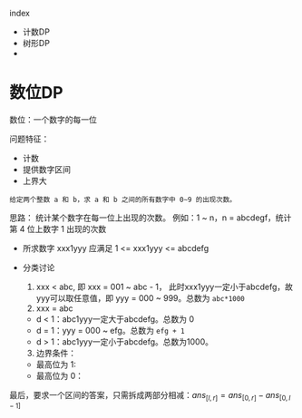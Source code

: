 index

- 计数DP
- 树形DP
- 

# 数位DP

数位：一个数字的每一位

问题特征：

- 计数
- 提供数字区间
- 上界大

```
给定两个整数 a 和 b，求 a 和 b 之间的所有数字中 0∼9 的出现次数。
```

思路：
统计某个数字在每一位上出现的次数。
例如：1 ~ n，n = abcdegf，统计第 4 位上数字 1 出现的次数

- 所求数字 xxx1yyy 应满足 1 <= xxx1yyy <= abcdefg
- 分类讨论

  1. xxx < abc, 即 xxx = 001 ~ abc - 1， 此时xxx1yyy一定小于abcdefg，故yyy可以取任意值，即 yyy = 000 ~ 999。总数为 `abc*1000`
  2. xxx = abc

  - d < 1：abc1yyy一定大于abcdefg。总数为 0
  - d = 1：yyy = 000 ~ efg。总数为 `efg + 1`
  - d > 1：abc1yyy一定小于abcdefg。总数为1000。

  3. 边界条件：

  - 最高位为 1:
  - 最高位为 0：

最后，要求一个区间的答案，只需拆成两部分相减：$ans_{[l,r]}=ans_{[0,r]}-ans_{[0,l-1]}$
